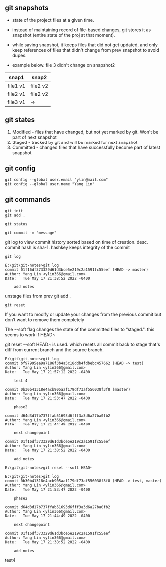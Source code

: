 ## git snapshots
* state of the project files at a given time. 
* instead of maintaining record of file-based changes, git stores it as snapshot (entire state of the proj at that moment).
* while saving snapshot, it keeps files that did not get updated, and only keep references of files that didn't change from prev snapshot to avoid dupes.

* example below. file 3 didn't change on snapshot2

|snap1|snap2|
|--|--|
|file1 v1|file2 v2|
|file2 v1 |file2 v2|
file3 v1|->|

## git states
1) Modified - files that have changed, but not yet marked by git. Won't be part of next snapshot
2) Staged - tracked by git and will be marked for next snapshot
3) Committed - changed files that have successfully become part of latest snapshot

## git config
```
git config --global user.email "ylin@mail.com"
git config --global user.name "Yang Lin"
```

## git commands
```
git init
git add .

git status

git commit -m "message"
```

git log to view commit history sorted based on time of creation. desc.
commit hash is sha-1. hashkey keeps integrity of the commit

```
git log

E:\git\git-notes>git log
commit 01f16df373329d61d3bce5e219c2a1591fc55eef (HEAD -> master)
Author: Yang Lin <ylin366@gmail.com>
Date:   Tue May 17 21:38:52 2022 -0400

    add notes
```
unstage files from prev git add .
```
git reset
```
If you want to modify or update your changes from the previous commit but don’t want to remove them completely

The --soft flag changes the state of the committed files to “staged.". this seems to work if HEAD~

git reset --soft HEAD~ is used. which resets all commit back to stage that's diff from current branch and the source branch.
```
E:\git\git-notes>git log
commit bf97995ea9a7186f3b4a5c18ddb4fdbebc457662 (HEAD -> test)
Author: Yang Lin <ylin366@gmail.com>
Date:   Tue May 17 21:57:12 2022 -0400

    test 4

commit 0b30b41318e4acb905aaf179df73af556038f3f8 (master)
Author: Yang Lin <ylin366@gmail.com>
Date:   Tue May 17 21:53:47 2022 -0400

    phase2

commit d64d3d17b737ffab51693d6fff3a3d6a27ba0fb2
Author: Yang Lin <ylin366@gmail.com>
Date:   Tue May 17 21:44:49 2022 -0400

    next changepoint

commit 01f16df373329d61d3bce5e219c2a1591fc55eef
Author: Yang Lin <ylin366@gmail.com>
Date:   Tue May 17 21:38:52 2022 -0400

    add notes

E:\git\git-notes>git reset --soft HEAD~

E:\git\git-notes>git log
commit 0b30b41318e4acb905aaf179df73af556038f3f8 (HEAD -> test, master)
Author: Yang Lin <ylin366@gmail.com>
Date:   Tue May 17 21:53:47 2022 -0400

    phase2

commit d64d3d17b737ffab51693d6fff3a3d6a27ba0fb2
Author: Yang Lin <ylin366@gmail.com>
Date:   Tue May 17 21:44:49 2022 -0400

    next changepoint

commit 01f16df373329d61d3bce5e219c2a1591fc55eef
Author: Yang Lin <ylin366@gmail.com>
Date:   Tue May 17 21:38:52 2022 -0400

    add notes
```

test4